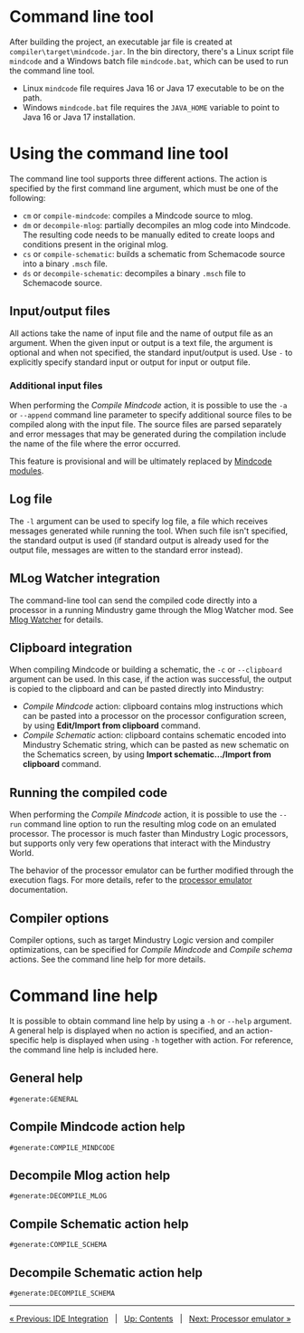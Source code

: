 # Command line tool

After building the project, an executable jar file is created at `compiler\target\mindcode.jar`. In the bin 
directory, there's a Linux script file `mindcode` and a Windows batch file `mindcode.bat`, which can be used to run the 
command line tool.

* Linux `mindcode` file requires Java 16 or Java 17 executable to be on the path.
* Windows `mindcode.bat` file requires the `JAVA_HOME` variable to point to Java 16 or Java 17 installation.

# Using the command line tool

The command line tool supports three different actions. The action is specified by the first command line argument, 
which must be one of the following:

* `cm` or `compile-mindcode`: compiles a Mindcode source to mlog.
* `dm` or `decompile-mlog`: partially decompiles an mlog code into Mindcode. The resulting code needs to be manually edited to create loops and conditions present in the original mlog.
* `cs` or `compile-schematic`: builds a schematic from Schemacode source into a binary `.msch` file.
* `ds` or `decompile-schematic`: decompiles a binary `.msch` file to Schemacode source.

## Input/output files

All actions take the name of input file and the name of output file as an argument. When the given input or output is 
a text file, the argument is optional and when not specified, the standard input/output is used. Use `-` to explicitly 
specify standard input or output for input or output file.

### Additional input files

When performing the _Compile Mindcode_ action, it is possible to use the `-a` or `--append` command line parameter to specify additional source files to be compiled along with the input file. The source files are parsed separately and error messages that may be generated during the compilation include the name of the file where the error occurred.

This feature is provisional and will be ultimately replaced by [Mindcode modules](https://github.com/cardillan/mindcode/issues/149).

## Log file

The `-l` argument can be used to specify log file, a file which receives messages generated while running the tool. 
When such file isn't specified, the standard output is used (if standard output is already used for the output file, 
messages are witten to the standard error instead).

## MLog Watcher integration

The command-line tool can send the compiled code directly into a processor in a running Mindustry game through the Mlog Watcher mod. See [Mlog Watcher](TOOLS-MLOG-WATCHER.markdown) for details.

## Clipboard integration

When compiling Mindcode or building a schematic, the `-c` or `--clipboard` argument can be used. In this case, if the 
action was successful, the output is copied to the clipboard and can be pasted directly into Mindustry:

* _Compile Mindcode_ action: clipboard contains mlog instructions which can be pasted into a processor on the 
  processor configuration screen, by using **Edit/Import from clipboard** command.
* _Compile Schematic_ action: clipboard contains schematic encoded into Mindustry Schematic string, which can be pasted 
  as new schematic on the Schematics screen, by using **Import schematic.../Import from clipboard** command. 

## Running the compiled code

When performing the _Compile Mindcode_ action, it is possible to use the `--run` command line option to run the resulting mlog code on an emulated processor. The processor is much faster than Mindustry Logic processors, but supports only very few operations that interact with the Mindustry World.

The behavior of the processor emulator can be further modified through the execution flags. For more details, refer to the [processor emulator](TOOLS-PROCESSOR-EMULATOR.markdown) documentation.

## Compiler options

Compiler options, such as target Mindustry Logic version and compiler optimizations, can be specified for _Compile 
Mindcode_ and _Compile schema_ actions. See the command line help for more details.

# Command line help

It is possible to obtain command line help by using a `-h` or `--help` argument. A general help is displayed when no 
action is specified, and an action-specific help is displayed when using `-h` together with action. For reference, 
the command line help is included here.

## General help

```
#generate:GENERAL
```

## Compile Mindcode action help

```
#generate:COMPILE_MINDCODE
```

## Decompile Mlog action help

```
#generate:DECOMPILE_MLOG
```

## Compile Schematic action help

```
#generate:COMPILE_SCHEMA
```

## Decompile Schematic action help

```
#generate:DECOMPILE_SCHEMA
```

---

[« Previous: IDE Integration](TOOLS-IDE-INTEGRATION.markdown) &nbsp; | &nbsp; [Up: Contents](SYNTAX.markdown) &nbsp; | &nbsp; [Next: Processor emulator »](TOOLS-PROCESSOR-EMULATOR.markdown)
